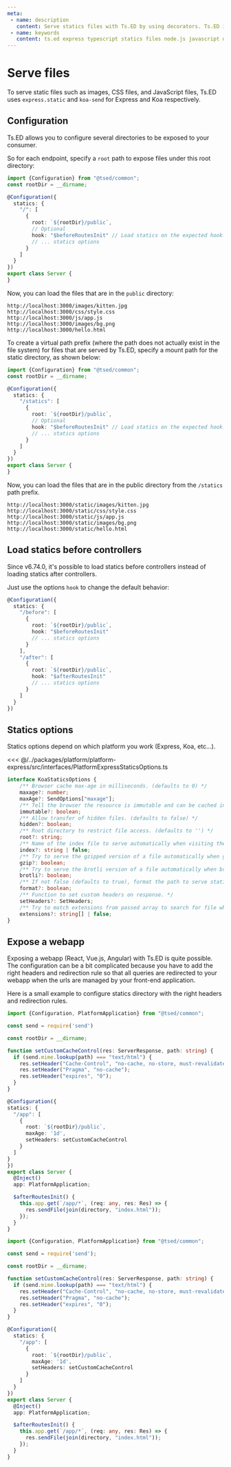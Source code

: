 ```yaml
---
meta:
 - name: description
   content: Serve statics files with Ts.ED by using decorators. Ts.ED is built on top of Express/Koa and use TypeScript language.
 - name: keywords
   content: ts.ed express typescript statics files node.js javascript decorators
---
```

# Serve files

To serve static files such as images, CSS files, and JavaScript files, Ts.ED uses `express.static` and `koa-send` for Express and Koa respectively.

## Configuration

Ts.ED allows you to configure several directories to be exposed to your consumer.

So for each endpoint, specify a `root` path to expose files under this root directory:

```typescript
import {Configuration} from "@tsed/common";
const rootDir = __dirname;

@Configuration({
  statics: {
    "/": [
      {
        root: `${rootDir}/public`,
        // Optional
        hook: "$beforeRoutesInit" // Load statics on the expected hook. Default: $afterRoutesInit 
        // ... statics options
      }
    ]
  }
})
export class Server {
}
```

Now, you can load the files that are in the `public` directory:

```
http://localhost:3000/images/kitten.jpg
http://localhost:3000/css/style.css
http://localhost:3000/js/app.js
http://localhost:3000/images/bg.png
http://localhost:3000/hello.html
```

To create a virtual path prefix (where the path does not actually exist in the file system) for files that are served by Ts.ED, specify a mount path for the static directory, as shown below:

```typescript
import {Configuration} from "@tsed/common";
const rootDir = __dirname;

@Configuration({
  statics: {
    "/statics": [
      {
        root: `${rootDir}/public`, 
        // Optional
        hook: "$beforeRoutesInit" // Load statics on the expected hook. Default: $afterRoutesInit 
        // ... statics options
      }
    ]
  }
})
export class Server {
}
```

Now, you can load the files that are in the public directory from the `/statics` path prefix.

```
http://localhost:3000/static/images/kitten.jpg
http://localhost:3000/static/css/style.css
http://localhost:3000/static/js/app.js
http://localhost:3000/static/images/bg.png
http://localhost:3000/static/hello.html
```

## Load statics before controllers <Badge text="v6.74.0+" />

Since v6.74.0, it's possible to load statics before controllers instead of loading statics after controllers.

Just use the options `hook` to change the default behavior:

```typescript
@Configuration({
  statics: {
    "/before": [
      {
        root: `${rootDir}/public`, 
        hook: "$beforeRoutesInit"
        // ... statics options
      }
    ],
    "/after": [
      {
        root: `${rootDir}/public`, 
        hook: "$afterRoutesInit"
        // ... statics options
      }
    ]
  }
})
```

## Statics options

Statics options depend on which platform you work (Express, Koa, etc...). 

<Tabs class="-code">
  <Tab label="Express.js">

<<< @/../packages/platform/platform-express/src/interfaces/PlatformExpressStaticsOptions.ts

  </Tab>
  <Tab label="Koa.js">
 
```typescript
interface KoaStaticsOptions {
    /** Browser cache max-age in milliseconds. (defaults to 0) */
    maxage?: number;
    maxAge?: SendOptions["maxage"];
    /** Tell the browser the resource is immutable and can be cached indefinitely. (defaults to false) */
    immutable?: boolean;
    /** Allow transfer of hidden files. (defaults to false) */
    hidden?: boolean;
    /** Root directory to restrict file access. (defaults to '') */
    root?: string;
    /** Name of the index file to serve automatically when visiting the root location. (defaults to none) */
    index?: string | false;
    /** Try to serve the gzipped version of a file automatically when gzip is supported by a client and if the requested file with .gz extension exists. (defaults to true). */
    gzip?: boolean;
    /** Try to serve the brotli version of a file automatically when brotli is supported by a client and if the requested file with .br extension exists. (defaults to true). */
    brotli?: boolean;
    /** If not false (defaults to true), format the path to serve static file servers and not require a trailing slash for directories, so that you can do both /directory and /directory/. */
    format?: boolean;
    /** Function to set custom headers on response. */
    setHeaders?: SetHeaders;
    /** Try to match extensions from passed array to search for file when no extension is sufficed in URL. First found is served. (defaults to false) */
    extensions?: string[] | false;
}
```
  
  </Tab>
</Tabs>

## Expose a webapp

Exposing a webapp (React, Vue.js, Angular) with Ts.ED is quite possible. 
The configuration can be a bit complicated because you have to add the right headers and redirection rule so that all queries are redirected to your webapp when the urls are managed by your front-end application.

Here is a small example to configure statics directory with the right headers and redirection rules.

<Tabs class="-code">
  <Tab label="Express.js">
  
```typescript
import {Configuration, PlatformApplication} from "@tsed/common";

const send = require('send')

const rootDir = __dirname;

function setCustomCacheControl(res: ServerResponse, path: string) {
  if (send.mime.lookup(path) === "text/html") {
    res.setHeader("Cache-Control", "no-cache, no-store, must-revalidate");
    res.setHeader("Pragma", "no-cache");
    res.setHeader("expires", "0");
  }
}

@Configuration({
statics: {
  "/app": [
    {
      root: `${rootDir}/public`,
      maxAge: '1d',
      setHeaders: setCustomCacheControl
    }
  ]
}
})
export class Server {
  @Inject()
  app: PlatformApplication;

  $afterRoutesInit() {
    this.app.get(`/app/*`, (req: any, res: Res) => {
      res.sendFile(join(directory, "index.html"));
    });
  }
}
```
  
  </Tab>
  <Tab label="Koa.js">
  
```typescript
import {Configuration, PlatformApplication} from "@tsed/common";

const send = require('send');

const rootDir = __dirname;

function setCustomCacheControl(res: ServerResponse, path: string) {
  if (send.mime.lookup(path) === "text/html") {
    res.setHeader("Cache-Control", "no-cache, no-store, must-revalidate");
    res.setHeader("Pragma", "no-cache");
    res.setHeader("expires", "0");
  }
}

@Configuration({
  statics: {
    "/app": [
      {
        root: `${rootDir}/public`,
        maxAge: '1d',
        setHeaders: setCustomCacheControl
      }
    ]
  }
})
export class Server {
  @Inject()
  app: PlatformApplication;

  $afterRoutesInit() {
    this.app.get(`/app/*`, (req: any, res: Res) => {
      res.sendFile(join(directory, "index.html"));
    });
  }
}
```
  
  </Tab>  
</Tabs>

